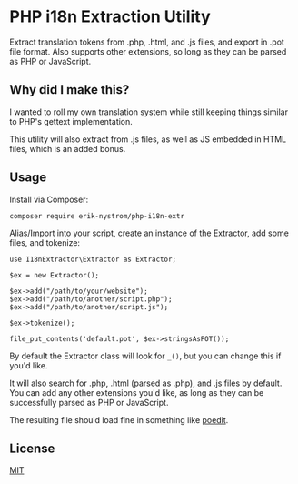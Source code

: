 # PHP i18n Extraction Utility

Extract translation tokens from .php, .html, and .js files, and export in .pot file format. Also supports other extensions, so long as they can be parsed as PHP or JavaScript.

## Why did I make this?

I wanted to roll my own translation system while still keeping things similar to PHP's gettext implementation.

This utility will also extract from .js files, as well as JS embedded in HTML files, which is an added bonus.

## Usage

Install via Composer:
```
composer require erik-nystrom/php-i18n-extr
```

Alias/Import into your script, create an instance of the Extractor, add some files, and tokenize:
```
use I18nExtractor\Extractor as Extractor;

$ex = new Extractor();

$ex->add("/path/to/your/website");
$ex->add("/path/to/another/script.php");
$ex->add("/path/to/another/script.js");

$ex->tokenize();

file_put_contents('default.pot', $ex->stringsAsPOT());
```

By default the Extractor class will look for `_()`, but you can change this if you'd like. 

It will also search for .php, .html (parsed as .php), and .js files by default. You can add any other extensions you'd like, as long as they can be successfully parsed as PHP or JavaScript.

The resulting file should load fine in something like [poedit](https://poedit.net/).

## License
[MIT](https://choosealicense.com/licenses/mit/)